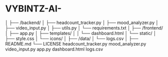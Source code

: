 # VYBINTZ-AI- 
│
├── /backend/
│   ├── headcount_tracker.py
│   ├── mood_analyzer.py
│   ├── video_input.py
│   ├── utils.py
│   └── requirements.txt
│
├── /frontend/
│   ├── app.py
│   ├── templates/
│   │   └── dashboard.html
│   └── static/
│       ├── style.css
│       └── icons/
│
├── /data/
│   └── logs.csv
│
├── README.md
└── LICENSE
headcount_tracker.py
mood_analyzer.py
video_input.py
app.py
dashboard.html
logs.csv
